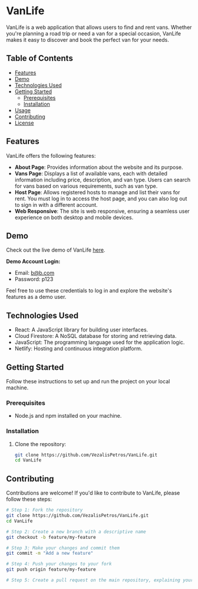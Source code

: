 # VanLife

VanLife is a web application that allows users to find and rent vans. Whether you're planning a road trip or need a van for a special occasion, VanLife makes it easy to discover and book the perfect van for your needs.

## Table of Contents
- [Features](#features)
- [Demo](#demo)
- [Technologies Used](#technologies-used)
- [Getting Started](#getting-started)
  - [Prerequisites](#prerequisites)
  - [Installation](#installation)
- [Usage](#usage)
- [Contributing](#contributing)
- [License](#license)

## Features
VanLife offers the following features:

- **About Page**: Provides information about the website and its purpose.
- **Vans Page**: Displays a list of available vans, each with detailed information including price, description, and van type. Users can search for vans based on various requirements, such as van type.
- **Host Page**: Allows registered hosts to manage and list their vans for rent. You must log in to access the host page, and you can also log out to sign in with a different account.
- **Web Responsive**: The site is web responsive, ensuring a seamless user experience on both desktop and mobile devices.

## Demo
Check out the live demo of VanLife [here](https://dashing-florentine-40476b.netlify.app/).

**Demo Account Login:**
- Email: b@b.com
- Password: p123

Feel free to use these credentials to log in and explore the website's features as a demo user.

## Technologies Used
- React: A JavaScript library for building user interfaces.
- Cloud Firestore: A NoSQL database for storing and retrieving data.
- JavaScript: The programming language used for the application logic.
- Netlify: Hosting and continuous integration platform.

## Getting Started
Follow these instructions to set up and run the project on your local machine.

### Prerequisites
- Node.js and npm installed on your machine.

### Installation
1. Clone the repository:
   ```bash
   git clone https://github.com/VezalisPetros/VanLife.git
   cd VanLife

## Contributing
Contributions are welcome! If you'd like to contribute to VanLife, please follow these steps:

```bash
# Step 1: Fork the repository
git clone https://github.com/VezalisPetros/VanLife.git
cd VanLife

# Step 2: Create a new branch with a descriptive name
git checkout -b feature/my-feature

# Step 3: Make your changes and commit them
git commit -m "Add a new feature"

# Step 4: Push your changes to your fork
git push origin feature/my-feature

# Step 5: Create a pull request on the main repository, explaining your changes


   
  

